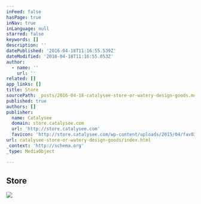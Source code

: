 ```yaml
---
inFeed: false
hasPage: true
inNav: true
inLanguage: null
starred: false
keywords: []
description: ''
datePublished: '2016-04-18T11:16:55.539Z'
dateModified: '2016-04-18T11:16:55.053Z'
author:
  - name: ''
    url: ''
related: []
app_links: []
title: Store
sourcePath: _posts/2016-04-18-catalysee-store-or-watery-design-goods.md
published: true
authors: []
publisher:
  name: Catalysee
  domain: store.catalysee.com
  url: 'http://store.catalysee.com'
  favicon: 'http://store.catalysee.com/wp-content/uploads/2015/04/fav03-16x16.png'
url: catalysee-store-or-watery-design-goods/index.html
_context: 'http://schema.org'
_type: MediaObject

---
```

<article style=""><h1>Store</h1><img src="https://s3-us-west-2.amazonaws.com/the-grid-img/p/2c8664bbd8ad81f70389aa0e065c588457b411b7.jpg" /></article>